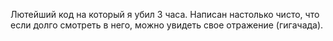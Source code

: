 Лютейший код на который я убил 3 часа. Написан настолько чисто, что если долго смотреть в него, можно увидеть свое отражение (гигачада).
